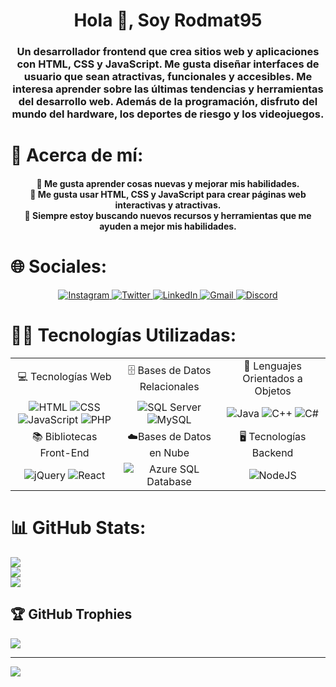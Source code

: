 <div id="header" align="center">
  <h1 align="center">Hola 👋, Soy Rodmat95</h1>
  <h3 align="center">Un desarrollador frontend que crea sitios web y aplicaciones con HTML, CSS y JavaScript. Me gusta diseñar interfaces de usuario que sean atractivas, funcionales y accesibles. Me interesa aprender sobre las últimas tendencias y herramientas del desarrollo web. Además de la programación, disfruto del mundo del hardware, los deportes de riesgo y los videojuegos.</h3>
</div>

<div id="about" align="center">
  <h1 align="left">💫 Acerca de mí:</h1>
  <h4 align="center">🚀 Me gusta aprender cosas nuevas y mejorar mis habilidades.<br>🎨 Me gusta usar HTML, CSS y JavaScript para crear páginas web interactivas y atractivas.<br>🎯 Siempre estoy buscando nuevos recursos y herramientas que me ayuden a mejor mis habilidades.</h4>
</div>

<div id="socials" align="center">
  <h1 align="left">🌐 Sociales:</h1>
  <a href="https://instagram.com/rodmat95">
    <img src="https://img.shields.io/badge/Instagram-%23E4405F.svg?style=flat&logo=Instagram&logoColor=white" alt="Instagram">
  </a>
  <a href="https://twitter.com/chrodrigoalonso">
    <img src="https://img.shields.io/badge/Twitter-%231877F2.svg?style=flat&logo=Twitter&logoColor=white" alt="Twitter">
  </a>
  <a href="https://www.linkedin.com/in/rodrigochavarry">
    <img src="https://img.shields.io/badge/LinkedIn-%230077B5.svg?style=flat&logo=linkedin&logoColor=white" alt="LinkedIn">
  </a>
  <a href="mailto:rodmat0905@gmail.com">
    <img src="https://img.shields.io/badge/Gmail-%23D14836.svg?style=flat&logo=gmail&logoColor=white" alt="Gmail">
  </a>
  <a href="https://discord.gg/mrJMa99ubu">
    <img src="https://img.shields.io/badge/Discord-%237289DA.svg?style=flat&logo=discord&logoColor=white" alt="Discord">
  </a>
</div>

<div id="Technologies" align="center">
  <h1 align="left">👨‍💻 Tecnologías Utilizadas:</h1>
  <table>
    <tr align="center">
      <td>💻 Tecnologías Web</td>
      <td>🗄️ Bases de Datos Relacionales</td>
      <td>💬 Lenguajes Orientados a Objetos</td>
    </tr>
    <tr align="center">
      <td>
        <img src="https://img.shields.io/badge/HTML5-%23E34F26.svg?style=flat&logo=html5&logoColor=white" alt="HTML">
        <img src="https://img.shields.io/badge/CSS3-%231572B6.svg?style=flat&logo=css3&logoColor=white" alt="CSS">
        <img src="https://img.shields.io/badge/JavaScript-%23323330.svg?style=flat&logo=javascript&logoColor=%23F7DF1E" alt="JavaScript">
        <img src="https://img.shields.io/badge/PHP-%23777BB4.svg?style=flat&logo=php&logoColor=white" alt="PHP">
      </td>
      <td>
        <img src="https://img.shields.io/badge/SQL%20Server-%23CC2927.svg?style=flat&logo=microsoft-sql-server&logoColor=white" alt="SQL Server">
        <img src="https://img.shields.io/badge/MySQL-%2300f.svg?style=flat&logo=mysql&logoColor=white" alt="MySQL">
      </td>
      <td>
        <img src="https://img.shields.io/badge/Java-%23D9534F.svg?style=flat&logo=java&logoColor=white" alt="Java">
        <img src="https://img.shields.io/badge/C%2B%2B-%2300599C.svg?style=flat&logo=c%2B%2B&logoColor=white" alt="C++">
        <img src="https://img.shields.io/badge/C%23-%239100D7.svg?style=flat&logo=c-sharp&logoColor=white" alt="C#">
      </td>
    </tr>
    <tr align="center">
      <td>📚 Bibliotecas Front-End</td>
      <td>☁️Bases de Datos en Nube</td>
      <td>🖥️ Tecnologías Backend</td>
    </tr>
    <tr align="center">
      <td>
        <img src="https://img.shields.io/badge/jquery-%230769AD.svg?style=flat&logo=jquery&logoColor=white" alt="jQuery">
        <img src="https://img.shields.io/badge/react-%2320232a.svg?style=flat&logo=react&logoColor=%2361DAFB" alt="React">
      </td>
      <td>
        <img src="https://img.shields.io/badge/Azure%20SQL%20Database-0089D6?style=flat&logo=microsoft-azure&logoColor=white" alt="Azure SQL Database">
      </td>
      <td>
        <img src="https://img.shields.io/badge/node.js-6DA55F?style=flat&logo=node.js&logoColor=white" alt="NodeJS">
      </td>
    </tr>
  </table>
</div>

# 📊 GitHub Stats:
![](https://github-readme-stats.vercel.app/api?username=skygitIG&theme=onedark&hide_border=true&include_all_commits=false&count_private=false)<br/>
![](https://github-readme-streak-stats.herokuapp.com/?user=skygitIG&theme=onedark&hide_border=true)<br/>
![](https://github-readme-stats.vercel.app/api/top-langs/?username=skygitIG&theme=onedark&hide_border=true&include_all_commits=false&count_private=false&layout=compact)

## 🏆 GitHub Trophies
![](https://github-profile-trophy.vercel.app/?username=skygitIG&theme=onedark&no-frame=true&no-bg=true&margin-w=4)

---
<a href="https://visitcount.itsvg.in">
  <img src="https://visitcount.itsvg.in/api?id=rodmat95&label=Profile%20Views&color=1&icon=5&pretty=true" />
</a>
